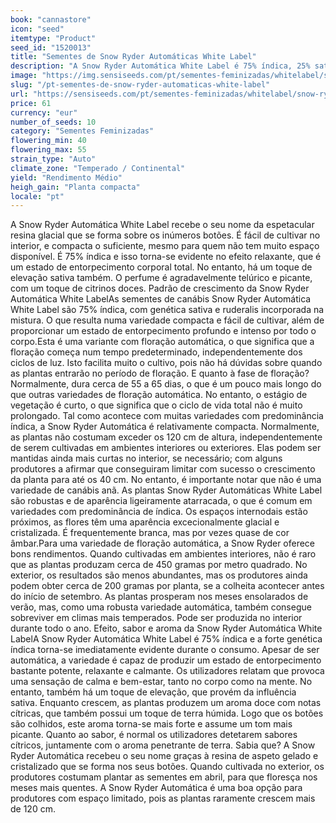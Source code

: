```yaml
---
book: "cannastore"
icon: "seed"
itemtype: "Product"
seed_id: "1520013"
title: "Sementes de Snow Ryder Automáticas White Label"
description: "A Snow Ryder Automática White Label é 75% índica, 25% sativa. Produz bons rendimentos, um efeito relaxante e um aroma telúrico e cítrico."
image: "https://img.sensiseeds.com/pt/sementes-feminizadas/whitelabel/snow-ryder-feminizada-image.png"
slug: "/pt-sementes-de-snow-ryder-automaticas-white-label"
url: "https://sensiseeds.com/pt/sementes-feminizadas/whitelabel/snow-ryder-feminizada?a_aid=cannastore"
price: 61
currency: "eur"
number_of_seeds: 10
category: "Sementes Feminizadas"
flowering_min: 40
flowering_max: 55
strain_type: "Auto"
climate_zone: "Temperado / Continental"
yield: "Rendimento Médio"
heigh_gain: "Planta compacta"
locale: "pt"
---
```

A Snow Ryder Automática White Label recebe o seu nome da espetacular resina glacial que se forma sobre os inúmeros botões. É fácil de cultivar no interior, e compacta o suficiente, mesmo para quem não tem muito espaço disponível. É 75% índica e isso torna-se evidente no efeito relaxante, que é um estado de entorpecimento corporal total. No entanto, há um toque de elevação sativa também. O perfume é agradavelmente telúrico e picante, com um toque de citrinos doces. Padrão de crescimento da Snow Ryder Automática White LabelAs sementes de canábis Snow Ryder Automática White Label são 75% índica, com genética sativa e ruderalis incorporada na mistura. O que resulta numa variedade compacta e fácil de cultivar, além de proporcionar um estado de entorpecimento profundo e intenso por todo o corpo.Esta é uma variante com floração automática, o que significa que a floração começa num tempo predeterminado, independentemente dos ciclos de luz. Isto facilita muito o cultivo, pois não há dúvidas sobre quando as plantas entrarão no período de floração. E quanto à fase de floração? Normalmente, dura cerca de 55 a 65 dias, o que é um pouco mais longo do que outras variedades de floração automática. No entanto, o estágio de vegetação é curto, o que significa que o ciclo de vida total não é muito prolongado. Tal como acontece com muitas variedades com predominância índica, a Snow Ryder Automática é relativamente compacta. Normalmente, as plantas não costumam exceder os 120 cm de altura, independentemente de serem cultivadas em ambientes interiores ou exteriores. Elas podem ser mantidas ainda mais curtas no interior, se necessário; com alguns produtores a afirmar que conseguiram limitar com sucesso o crescimento da planta para até os 40 cm. No entanto, é importante notar que não é uma variedade de canábis anã. As plantas Snow Ryder Automáticas White Label são robustas e de aparência ligeiramente atarracada, o que é comum em variedades com predominância de índica. Os espaços internodais estão próximos, as flores têm uma aparência excecionalmente glacial e cristalizada. É frequentemente branca, mas por vezes quase de cor âmbar.Para uma variedade de floração automática, a Snow Ryder oferece bons rendimentos. Quando cultivadas em ambientes interiores, não é raro que as plantas produzam cerca de 450 gramas por metro quadrado. No exterior, os resultados são menos abundantes, mas os produtores ainda podem obter cerca de 200 gramas por planta, se a colheita acontecer antes do início de setembro. As plantas prosperam nos meses ensolarados de verão, mas, como uma robusta variedade automática, também consegue sobreviver em climas mais temperados. Pode ser produzida no interior durante todo o ano. Efeito, sabor e aroma da Snow Ryder Automática White LabelA Snow Ryder Automática White Label é 75% índica e a forte genética índica torna-se imediatamente evidente durante o consumo. Apesar de ser automática, a variedade é capaz de produzir um estado de entorpecimento bastante potente, relaxante e calmante. Os utilizadores relatam que provoca uma sensação de calma e bem-estar, tanto no corpo como na mente. No entanto, também há um toque de elevação, que provém da influência sativa. Enquanto crescem, as plantas produzem um aroma doce com notas cítricas, que também possui um toque de terra húmida. Logo que os botões são colhidos, este aroma torna-se mais forte e assume um tom mais picante. Quanto ao sabor, é normal os utilizadores detetarem sabores cítricos, juntamente com o aroma penetrante de terra. Sabia que? A Snow Ryder Automática recebeu o seu nome graças à resina de aspeto gelado e cristalizado que se forma nos seus botões. Quando cultivada no exterior, os produtores costumam plantar as sementes em abril, para que floresça nos meses mais quentes. A Snow Ryder Automática é uma boa opção para produtores com espaço limitado, pois as plantas raramente crescem mais de 120 cm.
